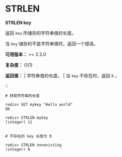 # STRLEN


**STRLEN key**

返回 ``key`` 所储存的字符串值的长度。

当 ``key`` 储存的不是字符串值时，返回一个错误。

**可用版本：**
    >= 2.2.0

**复杂度：**
    O(1)

**返回值：**
    | 字符串值的长度。
    | 当  ``key`` 不存在时，返回 ``0`` 。

::

    # 获取字符串的长度

    redis> SET mykey "Hello world"
    OK

    redis> STRLEN mykey
    (integer) 11


    # 不存在的 key 长度为 0

    redis> STRLEN nonexisting
    (integer) 0
